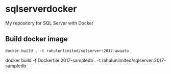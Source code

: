 # sqlserverdocker
My repository for SQL Server with Docker


## Build docker image
```
docker build . -t rahulunlimited/sqlserver:2017-awauto
```
docker build -f Dockerfile.2017-sampledb . -t rahulunlimited/sqlserver:2017-sampledb
